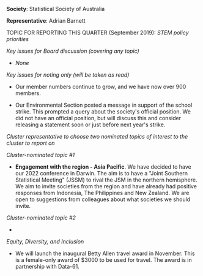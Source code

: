 **Society**: Statistical Society of Australia

**Representative**:	Adrian Barnett

TOPIC FOR REPORTING THIS QUARTER (September 2019): *STEM policy priorities*

*Key issues for Board discussion (covering any topic)*

* _None_

*Key issues for noting only (will be taken as read)*

* Our member numbers continue to grow, and we have now over 900 members.

* Our Environmental Section posted a message in support of the school strike. This prompted a query about the society's official position. We did not have an official position, but will discuss this and consider releasing a statement soon or just before next year's strike.

*Cluster representative to choose two nominated topics of interest to the cluster to report on*

*Cluster-nominated topic #1*

*	**Engagement with the region - Asia Pacific**. We have decided to have our 2022 conference in Darwin. The aim is to have a "Joint Southern Statistical Meeting" (JSSM) to rival the JSM in the northern hemisphere. We aim to invite societies from the region and have already had positive responses from Indonesia, The Philippines and New Zealand. We are open to suggestions from colleagues about what societies we should invite.

*Cluster-nominated topic #2*

*	

*Equity, Diversity, and Inclusion*

* We will launch the inaugural Betty Allen travel award in November. This is a female-only award of $3000 to be used for travel. The award is in partnership with Data-61.

